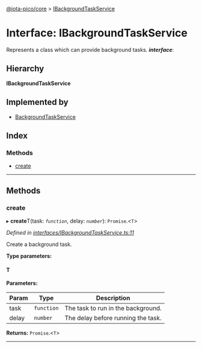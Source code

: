[@iota-pico/core](../README.md) > [IBackgroundTaskService](../interfaces/ibackgroundtaskservice.md)

# Interface: IBackgroundTaskService

Represents a class which can provide background tasks.
*__interface__*: 

## Hierarchy

**IBackgroundTaskService**

## Implemented by

* [BackgroundTaskService](../classes/backgroundtaskservice.md)

## Index

### Methods

* [create](ibackgroundtaskservice.md#create)

---

## Methods

<a id="create"></a>

###  create

▸ **create**T(task: *`function`*, delay: *`number`*): `Promise`.<`T`>

*Defined in [interfaces/IBackgroundTaskService.ts:11](https://github.com/iota-pico/core/blob/35412fd/src/interfaces/IBackgroundTaskService.ts#L11)*

Create a background task.

**Type parameters:**

#### T 
**Parameters:**

| Param | Type | Description |
| ------ | ------ | ------ |
| task | `function`   |  The task to run in the background. |
| delay | `number`   |  The delay before running the task. |

**Returns:** `Promise`.<`T`>

___


